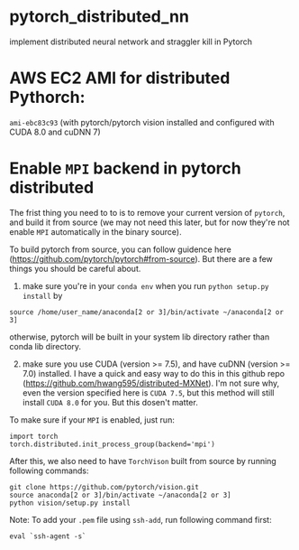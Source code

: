 # pytorch_distributed_nn
implement distributed neural network and straggler kill in Pytorch

# AWS EC2 AMI for distributed Pythorch:
`ami-ebc83c93` (with pytorch/pytorch vision installed and configured with CUDA 8.0 and cuDNN 7)

# Enable `MPI` backend in pytorch distributed
The frist thing you need to to is to remove your current version of `pytorch`, and build it from source (we may not need this later, but for now they're not enable `MPI` automatically in the binary source).

To build pytorch from source, you can follow guidence here (https://github.com/pytorch/pytorch#from-source). But there are a few things you should be careful about.

1. make sure you're in your `conda env` when you run `python setup.py install` by
```
source /home/user_name/anaconda[2 or 3]/bin/activate ~/anaconda[2 or 3]
```
otherwise, pytorch will be built in your system lib directory rather than conda lib directory.

2. make sure you use CUDA (version >= 7.5), and have cuDNN (version >= 7.0) installed. I have a quick and easy way to do this in this github repo (https://github.com/hwang595/distributed-MXNet). I'm not sure why, even the version specified here is `CUDA 7.5`, but this method will still install `CUDA 8.0` for you. But this dosen't matter.

To make sure if your `MPI` is enabled, just run:
```
import torch
torch.distributed.init_process_group(backend='mpi')
```

After this, we also need to have `TorchVison` built from source by running following commands:
```
git clone https://github.com/pytorch/vision.git
source anaconda[2 or 3]/bin/activate ~/anaconda[2 or 3]
python vision/setup.py install
```

Note:
To add your `.pem` file using `ssh-add`, run following command first:
```
eval `ssh-agent -s`
```
